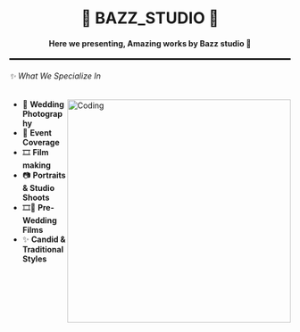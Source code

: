 <h1 align="center"> 👑 BAZZ_STUDIO 👑 </h1>
<h4 align="center"><i></i> Here we presenting, Amazing works by Bazz studio 🥰<i></i> </h4>
<hr style="border: 1px solid black;">
<h6>✨ What We Specialize In</h6>
<img align="right" alt="Coding" width="400" src= "https://www.google.com/search?q=video+editor+animation&client=firefox-b-d&sca_esv=07fba3af1fe20c74&udm=2&biw=1485&bih=799&ei=MCuTaJzZNo2MseMPq7_kuQ4&oq=video+editor+anima&gs_lp=EgNpbWciEnZpZGVvIGVkaXRvciBhbmltYSoCCAAyBRAAGIAEMgUQABiABDIEEAAYHjIEEAAYHjIEEAAYHjIGEAAYBRgeMgYQABgFGB4yBhAAGAUYHjIGEAAYBRgeMgYQABgFGB5IxRlQxgJYgRFwAXgAkAEAmAFhoAHfA6oBATa4AQPIAQD4AQGYAgegAooEwgIGEAAYBxgewgINEAAYgAQYsQMYQxiKBcICChAAGIAEGEMYigXCAggQABiABBixA8ICEBAAGIAEGLEDGEMYgwEYigWYAwCIBgGSBwM2LjGgB68hsgcDNS4xuAeDBMIHAzItN8gHIg&sclient=img#vhid=29Yl3BNRg_tvoM&vssid=mosaic" >
<ul>
  <li>💍 <strong>Wedding Photography</strong></li>
  <li>🎉 <strong>Event Coverage</strong></li>
  <li>🎞️ <strong>Film making</strong></li>
  <li>📷 <strong>Portraits & Studio Shoots</strong></li>
  <li>🎞💑 <strong>Pre-Wedding Films</strong></li>
  <li>✨ <strong>Candid & Traditional Styles</strong></li>
</ul>
